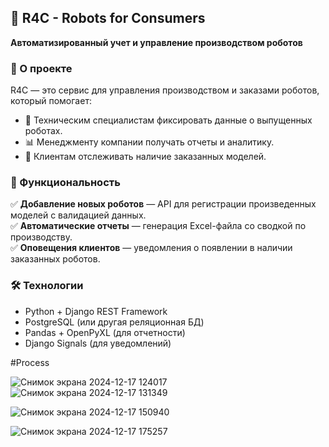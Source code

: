 ## 🦾 R4C - Robots for Consumers  

**Автоматизированный учет и управление производством роботов**  

### 📌 О проекте  
R4C — это сервис для управления производством и заказами роботов, который помогает:  
- 📡 Техническим специалистам фиксировать данные о выпущенных роботах.  
- 📊 Менеджменту компании получать отчеты и аналитику.  
- 📩 Клиентам отслеживать наличие заказанных моделей.  

### 🚀 Функциональность  
✅ **Добавление новых роботов** — API для регистрации произведенных моделей с валидацией данных.  
✅ **Автоматические отчеты** — генерация Excel-файла со сводкой по производству.  
✅ **Оповещения клиентов** — уведомления о появлении в наличии заказанных роботов.  



### 🛠 Технологии  
- Python + Django REST Framework  
- PostgreSQL (или другая реляционная БД)  
- Pandas + OpenPyXL (для отчетности)  
- Django Signals (для уведомлений)  

#Process

![Снимок экрана 2024-12-17 124017](https://github.com/user-attachments/assets/7624058f-df6a-4fe9-b127-d7cdad1dcc53)
![Снимок экрана 2024-12-17 131349](https://github.com/user-attachments/assets/98cb4a93-a486-4e63-aa93-7f8eff6be60b)

![Снимок экрана 2024-12-17 150940](https://github.com/user-attachments/assets/c79df8ce-c04f-48c1-92e7-8a9626a0dfa5)

![Снимок экрана 2024-12-17 175257](https://github.com/user-attachments/assets/22b46d83-d7a9-4ca1-922a-af17083b2573)
